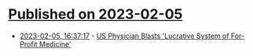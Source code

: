 # [Published on 2023-02-05](index.md)

* [2023-02-05, 16:37:17](https://news.ycombinator.com/item?id=34666241) - [US Physician Blasts 'Lucrative System of For-Profit Medicine'](https://www.commondreams.org/news/physician-for-profit-healthcare)
